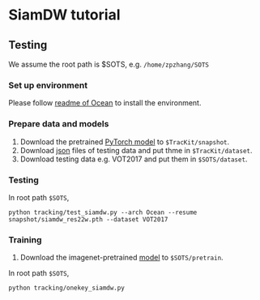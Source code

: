 # SiamDW tutorial
## Testing

We assume the root path is $SOTS, e.g. `/home/zpzhang/SOTS`
### Set up environment
Please follow [readme of Ocean](../Ocean/ocean.md) to install the environment.

### Prepare data and models
1. Download the pretrained [PyTorch model](https://drive.google.com/drive/folders/1Hu_DuAYxEWoeZPBZr71wLFNdWnmbz_mE?usp=sharing) to `$TracKit/snapshot`.
2. Download [json](https://drive.google.com/drive/folders/17RkALMRkJCR6rcU--IV9Y1XQB-8GvBTU?usp=sharing) files of testing data and put thme in `$TracKit/dataset`.
3. Download testing data e.g. VOT2017 and put them in `$SOTS/dataset`. 

### Testing
In root path `$SOTS`,
```
python tracking/test_siamdw.py --arch Ocean --resume snapshot/siamdw_res22w.pth --dataset VOT2017
```

### Training
1. Download the imagenet-pretrained [model](https://drive.google.com/drive/folders/1CJNDA2SZjMIVG4rtO0ND3ie0aqlGoI8E?usp=sharing) to `$SOTS/pretrain`.


In root path `$SOTS`,
```
python tracking/onekey_siamdw.py
```
